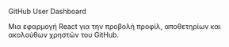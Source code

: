 GitHub User Dashboard

Μια εφαρμογή React για την προβολή προφίλ, αποθετηρίων και ακολούθων χρηστών του GitHub.

